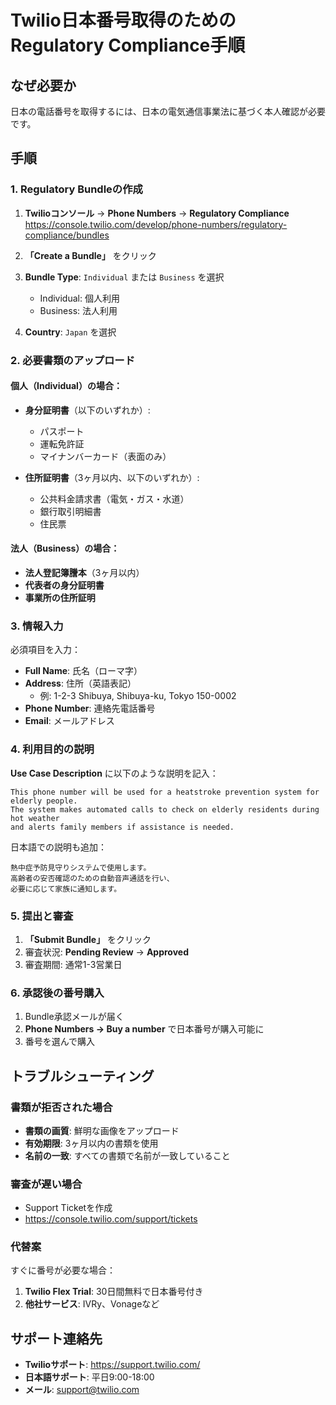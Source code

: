 # Twilio日本番号取得のためのRegulatory Compliance手順

## なぜ必要か
日本の電話番号を取得するには、日本の電気通信事業法に基づく本人確認が必要です。

## 手順

### 1. Regulatory Bundleの作成

1. **Twilioコンソール** → **Phone Numbers** → **Regulatory Compliance**
   https://console.twilio.com/develop/phone-numbers/regulatory-compliance/bundles

2. **「Create a Bundle」** をクリック

3. **Bundle Type**: `Individual` または `Business` を選択
   - Individual: 個人利用
   - Business: 法人利用

4. **Country**: `Japan` を選択

### 2. 必要書類のアップロード

#### 個人（Individual）の場合：
- **身分証明書**（以下のいずれか）:
  - パスポート
  - 運転免許証
  - マイナンバーカード（表面のみ）
  
- **住所証明書**（3ヶ月以内、以下のいずれか）:
  - 公共料金請求書（電気・ガス・水道）
  - 銀行取引明細書
  - 住民票

#### 法人（Business）の場合：
- **法人登記簿謄本**（3ヶ月以内）
- **代表者の身分証明書**
- **事業所の住所証明**

### 3. 情報入力

必須項目を入力：
- **Full Name**: 氏名（ローマ字）
- **Address**: 住所（英語表記）
  - 例: 1-2-3 Shibuya, Shibuya-ku, Tokyo 150-0002
- **Phone Number**: 連絡先電話番号
- **Email**: メールアドレス

### 4. 利用目的の説明

**Use Case Description** に以下のような説明を記入：
```
This phone number will be used for a heatstroke prevention system for elderly people. 
The system makes automated calls to check on elderly residents during hot weather 
and alerts family members if assistance is needed.
```

日本語での説明も追加：
```
熱中症予防見守りシステムで使用します。
高齢者の安否確認のための自動音声通話を行い、
必要に応じて家族に通知します。
```

### 5. 提出と審査

1. **「Submit Bundle」** をクリック
2. 審査状況: **Pending Review** → **Approved**
3. 審査期間: 通常1-3営業日

### 6. 承認後の番号購入

1. Bundle承認メールが届く
2. **Phone Numbers → Buy a number** で日本番号が購入可能に
3. 番号を選んで購入

## トラブルシューティング

### 書類が拒否された場合
- **書類の画質**: 鮮明な画像をアップロード
- **有効期限**: 3ヶ月以内の書類を使用
- **名前の一致**: すべての書類で名前が一致していること

### 審査が遅い場合
- Support Ticketを作成
- https://console.twilio.com/support/tickets

### 代替案

すぐに番号が必要な場合：
1. **Twilio Flex Trial**: 30日間無料で日本番号付き
2. **他社サービス**: IVRy、Vonageなど

## サポート連絡先

- **Twilioサポート**: https://support.twilio.com/
- **日本語サポート**: 平日9:00-18:00
- **メール**: support@twilio.com
